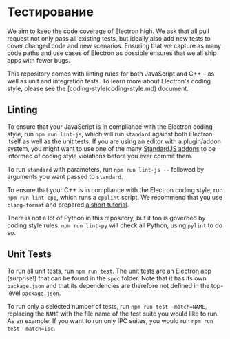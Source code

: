 # Тестирование

We aim to keep the code coverage of Electron high. We ask that all pull request not only pass all existing tests, but ideally also add new tests to cover changed code and new scenarios. Ensuring that we capture as many code paths and use cases of Electron as possible ensures that we all ship apps with fewer bugs.

This repository comes with linting rules for both JavaScript and C++ – as well as unit and integration tests. To learn more about Electron's coding style, please see the [coding-style(coding-style.md) document.

## Linting

To ensure that your JavaScript is in compliance with the Electron coding style, run `npm run lint-js`, which will run `standard` against both Electron itself as well as the unit tests. If you are using an editor with a plugin/addon system, you might want to use one of the many [StandardJS addons](https://standardjs.com/#are-there-text-editor-plugins) to be informed of coding style violations before you ever commit them.

To run `standard` with parameters, run `npm run lint-js --` followed by arguments you want passed to `standard`.

To ensure that your C++ is in compliance with the Electron coding style, run `npm run lint-cpp`, which runs a `cpplint` script. We recommend that you use `clang-format` and prepared [a short tutorial](clang-format.md).

There is not a lot of Python in this repository, but it too is governed by coding style rules. `npm run lint-py` will check all Python, using `pylint` to do so.

## Unit Tests

To run all unit tests, run `npm run test`. The unit tests are an Electron app (surprise!) that can be found in the `spec` folder. Note that it has its own `package.json` and that its dependencies are therefore not defined in the top-level `package.json`.

To run only a selected number of tests, run `npm run test -match=NAME`, replacing the `NAME` with the file name of the test suite you would like to run. As an example: If you want to run only IPC suites, you would run `npm run test -match=ipc`.